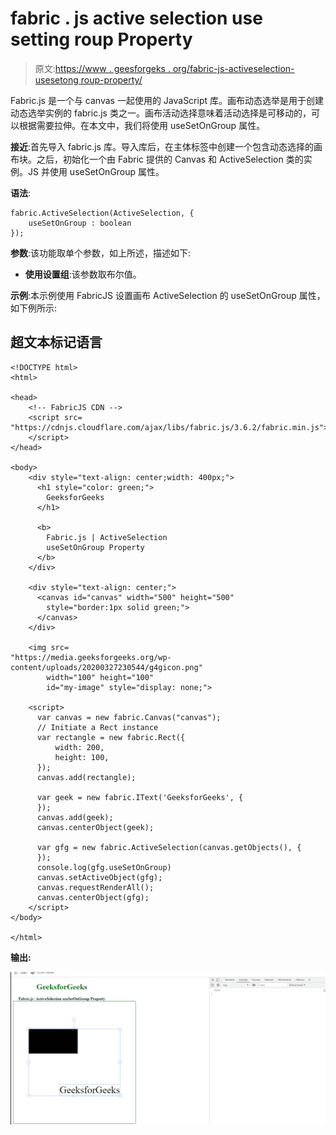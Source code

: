 # fabric . js active selection use setting roup Property

> 原文:[https://www . geesforgeks . org/fabric-js-activeselection-usesetong roup-property/](https://www.geeksforgeeks.org/fabric-js-activeselection-usesetongroup-property/)

Fabric.js 是一个与 canvas 一起使用的 JavaScript 库。画布动态选举是用于创建动态选举实例的 fabric.js 类之一。画布活动选择意味着活动选择是可移动的，可以根据需要拉伸。在本文中，我们将使用 useSetOnGroup 属性。

**接近**:首先导入 fabric.js 库。导入库后，在主体标签中创建一个包含动态选择的画布块。之后，初始化一个由 Fabric 提供的 Canvas 和 ActiveSelection 类的实例。JS 并使用 useSetOnGroup 属性。

**语法**:

```
fabric.ActiveSelection(ActiveSelection, {
    useSetOnGroup : boolean
});
```

**参数**:该功能取单个参数，如上所述，描述如下:

*   **使用设置组**:该参数取布尔值。

**示例**:本示例使用 FabricJS 设置画布 ActiveSelection 的 useSetOnGroup 属性，如下例所示:

## 超文本标记语言

```
<!DOCTYPE html>
<html>

<head>
    <!-- FabricJS CDN -->
    <script src=
"https://cdnjs.cloudflare.com/ajax/libs/fabric.js/3.6.2/fabric.min.js">
    </script>
</head>

<body>
    <div style="text-align: center;width: 400px;">
      <h1 style="color: green;">
        GeeksforGeeks
      </h1>

      <b>
        Fabric.js | ActiveSelection 
        useSetOnGroup Property
      </b>
    </div>

    <div style="text-align: center;">
      <canvas id="canvas" width="500" height="500" 
        style="border:1px solid green;">
      </canvas>
    </div>

    <img src=
"https://media.geeksforgeeks.org/wp-content/uploads/20200327230544/g4gicon.png"             
        width="100" height="100"
        id="my-image" style="display: none;">

    <script>
      var canvas = new fabric.Canvas("canvas");
      // Initiate a Rect instance  
      var rectangle = new fabric.Rect({
          width: 200,
          height: 100,
      });
      canvas.add(rectangle);

      var geek = new fabric.IText('GeeksforGeeks', {
      });
      canvas.add(geek);
      canvas.centerObject(geek);

      var gfg = new fabric.ActiveSelection(canvas.getObjects(), {
      });
      console.log(gfg.useSetOnGroup)
      canvas.setActiveObject(gfg);
      canvas.requestRenderAll();
      canvas.centerObject(gfg);
    </script>
</body>

</html>
```

**输出:**

![](img/6b763e98f295ffd14be5d0602602fabb.png)